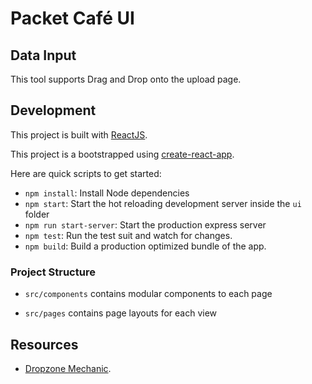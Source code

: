 # Packet Café UI

## Data Input

This tool supports Drag and Drop onto the upload page.

## Development

This project is built with [ReactJS](https://reactjs.org).

This project is a bootstrapped using [create-react-app](https://github.com/facebook/create-react-app).

Here are quick scripts to get started:

- `npm install`: Install Node dependencies
- `npm start`: Start the hot reloading development server inside the `ui` folder
- `npm run start-server`: Start the production express server
- `npm test`: Run the test suit and watch for changes.
- `npm build`: Build a production optimized bundle of the app.

### Project Structure

- `src/components` contains modular components to each page

- `src/pages` contains page layouts for each view

## Resources
- [Dropzone Mechanic](https://malcoded.com/posts/react-dropzone/).
